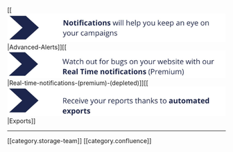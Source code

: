 

[[![](images/storage/image-20220503-134133.png)|Advanced-Alerts]][[![](images/storage/image-20220503-134204.png)|Real-time-notifications-(premium)-(depleted)]][[![](images/storage/image-20220503-134221.png)|Exports]]



*****

[[category.storage-team]] 
[[category.confluence]] 
